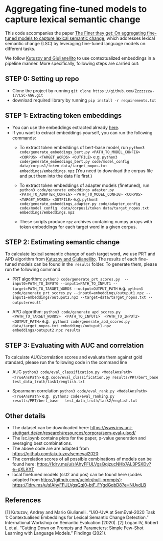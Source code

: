 
# Aggregating fine-tuned models to capture lexical semantic change

This code accompanies the paper [The Finer they get: On aggregating fine-tuned models to capture lexical
semantic change](), which addresses lexical semantic change (LSC) by leveraging fine-tuned language models on different tasks. 

We follow [Kutuzov and Giulianellito](https://arxiv.org/abs/2005.00050) to use contextualized embeddings in a pipeline manner. More specifically, following steps are carried out: 

##  STEP 0: Setting up repo
- Clone the project by running `git clone https://github.com/Zzzzzzzw-17/LSC-AGG.git`
- download required library by running `pip install -r requirements.txt`

##  STEP 1: Extracting token embeddings

- You can use the embeddings extracted already [here](https://1drv.ms/u/s!AhyFFULVgsQqj3dqu4nah3dWWcD6?e=qiQ6Bo).
- If you want to extract embeddings yourself, you can run the following commands: 
    - To extract token embeddings of bert-base model, run `python3 code/generate_embeddings_bert.py <PATH_TO_MODEL_CONFIG> <CORPUS> <TARGET_WORDS> <OUTFILE>` e.g.  `python3 code/generate_embeddings_bert.py code/model_config  data/corpus1/token data/target_nopos.txt  embeddings/embeddings.npz` (You need to download the corpus file and put them into the data file first.)

    - To extract token embeddings of adapter models (finetuned), run `python3 code/generate_embeddings_adapter.py <PATH_TO_ADAPTER_CONFIG> <PATH_TO_MODEL_CONFIG> <CORPUS> <TARGET_WORDS> <OUTFILE>` e.g. `python3 code/generate_embeddings_adapter.py code/adapter_config  code/model_config  data/corpus1/token data/target_nopos.txt  embeddings/embeddings.npz`

    - These scripts produce `npz` archives containing numpy arrays with token embeddings for each target word in a given corpus.

##  STEP 2: Estimating semantic change

To calculate lexical semantic change of each target word, we use PRT and APD algorithm from [Kutuzov and Giulianellito](https://arxiv.org/abs/2005.00050). The results of each fine-tuned models can be found in the` results` folder. To generate them, please run the following command: 
- PRT algorithm: `python3 code/generate_prt_scores.py  --input0=PATH_TO_INPUT0 --input1=PATH_TO_INPUT1 --target=PATH_TO_TARGET_WORDS --output=OUTPUT_PATH` e.g. `python3 code/generate_prt_scores.py --input0=embeddings/outuput1.npz --input1=embeddings/outuput2.npz --target=data/target_nopos.txt --output=result` 
`

- APD algorithm: `python3 code/generate_apd_scores.py  <PATH_TO_TARGET_WORDS>  <PATH_TO_INPUT1>  <PATH_TO_INPUT2>  <OUTPUT_PATH>`  e.g. ` python3 code/generate_apd_scores.py data/target_nopos.txt embeddings/outuput1.npz embeddings/outuput2.npz results` 

## STEP 3: Evaluating with AUC and correlation
To calculate AUC/correlation scores and evaluate them against gold standard, please run the following code in the command line 
- AUC `python3 code/eval_classification.py <ModelAnsPath> <TrueAnsPath>` e.g. `code/eval_classification.py results/PRT/bert_base   test_data_truth/task1/english.txt`

- Spearmann correlation `python3 code/eval_rank.py <ModelAnsPath> <TrueAnsPath>` e.g. ` python3 code/eval_ranking.py results/PRT/bert_base   test_data_truth/task2/english.txt`

## Other details
- The dataset can be downloaded here: https://www.ims.uni-stuttgart.de/en/research/resources/corpora/sem-eval-ulscd/
- The lsc.ipynb contains plots for the paper, p-value generation and averaging best combinations.   
- The above code are are adapted from https://github.com/akutuzov/semeval2020
- The correlation scores of all possible combinations of models can be found here: https://1drv.ms/u/s!AhyFFULVgsQqjzucNHb7AL3PSXDv?e=qXLKXT
- local finetuned models (sst2 and pos) can be found here (codes adapted from https://github.com/ucinlp/null-prompts): https://1drv.ms/u/s!AhyFFULVgsQqj0-btF_FYgdGqbD8?e=NUvdLB

## References
[1] Kutuzov, Andrey and Mario Giulianelli. “UiO-UvA at SemEval-2020 Task 1: Contextualised Embeddings for Lexical Semantic Change Detection.” International Workshop on Semantic Evaluation (2020).
[2] Logan IV, Robert L et al. “Cutting Down on Prompts and Parameters: Simple Few-Shot Learning with Language Models.” Findings (2021).

